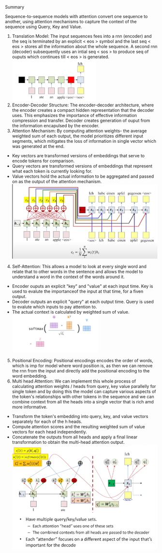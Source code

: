 Summary

Sequence-to-sequence models with attention convert one sequence to another, using attention mechanisms to capture the context of the sequence using Query, Key and Value.

1. Translation Model: The input sequences fees into a rnn (encoder) and the seq is terminated by an explicit < eos > symbol and the last seq < eos > stores all the information about the whole sequence. A second rnn (decoder) subsequently uses an intial seq < sos > to produce seq of ouputs which continues till < eos > is generated.<br>
![alt text](images/18_image.png)
1. Encoder-Decoder Structure: The encoder-decoder architecture, where the encoder creates a compact hidden representation that the decoder uses. This emphasizes the importance of effective information compression and transfer. Decoder creates generation of ouput from the information encapulsed by the encoder.
1. Attention Mechanism: By computing attention weights- the average weighted sum of each output, the model prioritizes different input segments, which mitigates the loss of information in single vector which was generated at the end.
- Key vectors are transformed versions of embeddings that serve to encode tokens for comparison.
- Query vectors are transformed versions of embeddings that represent what each token is currently looking for.
- Value vectors hold the actual information to be aggregated and passed on as the output of the attention mechanism.<br>
![alt text](images/18_image-1.png)
4. Self-Attention:  This allows a model to look at every single word and relate that to other words in the sentence and allows the model to understand a word in the context of the words around it.
- Encoder ouputs an explicit "key" and "value" at each input time. Key is used to evalute the importanceof the input at that time, for a fiven output.
- Decoder outputs an explicit "query" at each output time. Query is used to evalute which inputs to pay attention to.
- The actual context is calculated by weighted sum of value.<br>
![alt text](images/18_image-2.png)
5. Positional Encoding: Positional encodings encodes the order of words, which is imp for model where word position is, as then we can remove the rnn from the input and directly add the positional encoding to the word embedding.
6. Multi head Attention: We can implement this whole process of calculating attention weights / heads from query, key value parallelly for single token and by doing this the model can capture various aspects of the token's relationships with other tokens in the sequence and we can combine context from all the heads into a single vector that is rich amd more informative.
- Transform the token's embedding into query, key, and value vectors separately for each of the h heads.
- Compute attention scores and the resulting weighted sum of value vectors for each head independently.
- Concatenate the outputs from all heads and apply a final linear transformation to obtain the multi-head attention output.
![alt text](images/18_image-4.png)